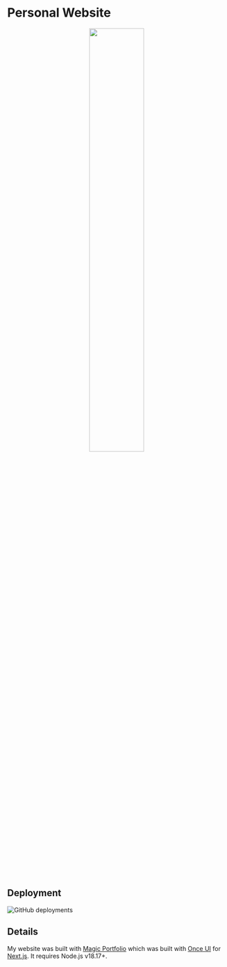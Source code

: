 # Personal Website

<p align="center">
  <a href="https://officialjoshuataylor.com" alt="Link to my website!" target="_blank">
    <img src="https://files.jtlabs.co/web-screenshots/crop?width=1920&height=1080&gravity=north&file=web-screenshots/officialjoshuataylor.com-1920x1080.png" width="50%%"/>
  </a>
</p>

## Deployment

![GitHub deployments](https://img.shields.io/github/deployments/thejoshtaylor/officialjoshuataylor.com/Production?label=vercel&link=https%3A%2F%2Fofficialjoshuataylor.com)


## Details

My website was built with [Magic Portfolio](https://github.com/once-ui-system/magic-portfolio) which was built with [Once UI](https://once-ui.com) for [Next.js](https://nextjs.org). It requires Node.js v18.17+.